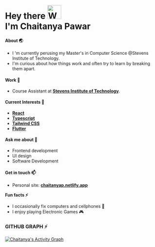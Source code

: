 
# Hey there <img src="https://raw.githubusercontent.com/nixin72/nixin72/master/wave.gif" height="45" width="45" alt="Waving hand animated gif"/><br> I'm <span>Chaitanya Pawar</span>
#### About 🌏
- I 'm currently perusing my Master's in Computer Science @Stevens Institute of Technology.
- I'm curious about how things work and often try to learn by breaking them apart.

#### Work 🔭
- Course Assistant at **[Stevens Institute of Technology](https://stevens.edu)**.

#### Current Interests 🌱
- **[React](https://reactjs.org)**
- **[Typescript](https://www.typescriptlang.org/)**
- **[Tailwind CSS](https://tailwindcss.com)**
- **[Flutter](https://flutter.dev)**

#### Ask me about 💬
- Frontend development
- UI design
- Software Development

#### Get in touch 📫
- Personal site: **[chaitanyap.netlify.app](https://chaitanyap.netlify.app)**

**Fun facts ⚡**
- I occasionally fix computers and cellphones 🔧
- I enjoy playing Electronic Games 🎮

### GITHUB GRAPH ⚡
<a href="https://github.com/Chaitanyap22"><img alt="Chaitanya's Activity Graph" src="https://activity-graph.herokuapp.com/graph?username=Chaitanyap22&custom_title=Chaitanya's%20Contribution%20Graph&theme=react-dark" /></a>
